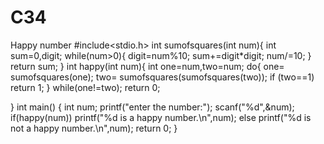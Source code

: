 # C34
Happy number 
#include<stdio.h>
int sumofsquares(int num){
    int sum=0,digit;
    while(num>0){
        digit=num%10;
        sum+=digit*digit;
        num/=10;
    }
    return sum;
}
int happy(int num){
    int one=num,two=num;
    do{
        one= sumofsquares(one);
        two= sumofsquares(sumofsquares(two));
        if (two==1)
        return 1;
    }
        while(one!=two);
        return 0;
    
}
int main()
{
    int num;
    printf("enter the number:");
    scanf("%d",&num);
    if(happy(num))
    printf("%d is a happy number.\n",num);
    else
    printf("%d is not a happy number.\n",num);
    return 0;
}
